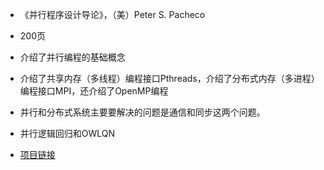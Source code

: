 * 《并行程序设计导论》，（美）Peter S. Pacheco
 * 200页
 * 介绍了并行编程的基础概念
 * 介绍了共享内存（多线程）编程接口Pthreads，介绍了分布式内存（多进程）编程接口MPI，还介绍了OpenMP编程
 * 并行和分布式系统主要要解决的问题是通信和同步这两个问题。

* 并行逻辑回归和OWLQN
 * [项目链接](https://github.com/strint/DML/tree/master/logistic_regression)
